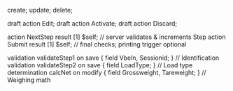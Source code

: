 create; update; delete;

  draft action Edit;
  draft action Activate;
  draft action Discard;

  action NextStep  result [1] $self;   // server validates & increments Step
  action Submit    result [1] $self;   // final checks; printing trigger optional

  validation validateStep1 on save { field Vbeln, Sessionid; }    // Identification
  validation validateStep2 on save { field LoadType; }            // Load type
  determination calcNet on modify { field Grossweight, Tareweight; } // Weighing math
